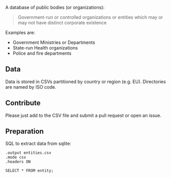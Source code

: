 A database of public bodies (or organizations):

> Government-run or controlled organizations or entities which may or may not
> have distinct corporate existence

Examples are:

* Government Ministries or Departments
* State-run Health organizations
* Police and fire departments

## Data

Data is stored in CSVs partitioned by country or region (e.g. EU). Directories
are named by ISO code.  

## Contribute

Please just add to the CSV file and submit a pull request or open an issue.

## Preparation

SQL to extract data from sqlite:

    .output entities.csv
    .mode csv
    .headers ON

    SELECT * FROM entity;

